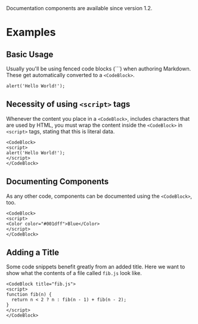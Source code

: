 <Banner title="Version Feature">
  Documentation components are available since version 1.2.
</Banner>

# Examples

## Basic Usage

Usually you'll be using fenced code blocks (\`\`\`) when authoring Markdown.
These get automatically converted to a `<CodeBlock>`.

```
alert('Hello World!');
```

## Necessity of using `<script>` tags

Whenever the content you place in a `<CodeBlock>`,
includes characters that are used by HTML, you must
wrap the content inside the `<CodeBlock>` in
`<script>` tags, stating that this is literal data.

<CodeBlock>
<script>
alert('Hello World!');
</script>
</CodeBlock>

```
<CodeBlock>
<script>
alert('Hello World!');
</script>
</CodeBlock>
```

## Documenting Components

As any other code, components can be documented using the `<CodeBlock>`, too.

<CodeBlock>
<script>
<Color color="#001dff">Blue</Color>
</script>
</CodeBlock>

```
<CodeBlock>
<script>
<Color color="#001dff">Blue</Color>
</script>
</CodeBlock>
```

## Adding a Title

Some code snippets benefit greatly from an added title. Here we want to show
what the contents of a file called `fib.js` look like.

<CodeBlock title="fib.js">
<script>
function fib(n) {
  return n < 2 ? n : fib(n - 1) + fib(n - 2);
}
</script>
</CodeBlock>

```
<CodeBlock title="fib.js">
<script>
function fib(n) {
  return n < 2 ? n : fib(n - 1) + fib(n - 2);
}
</script>
</CodeBlock>
```

## 
